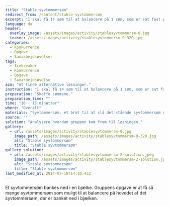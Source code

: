 ```yaml
---
title: "Stable syvtommersøm"
redirect_from: /content/stable-syvtommersøm
excerpt: "I skal få 14 søm til at balancere på 1 søm, som er sat fast på et bræt. Opgaven er løst, når alle sømmene balancerer på det ene søm, uden at I rører ved sømmene eller at sømmene rører brættet."
language: da
header:
  overlay_image: /assets/images/activity/stablesyvtommersm-0.jpg
  teaser: /assets/images/activity/stablesyvtommersm-0-320.jpg
categories:
  - Konkurrence
  - Opgave
  - Samarbejdsøvelser
tags:
  - Icebreaker
  - Konkurrence
  - Opgave
  - Samarbejdsøvelse
aim: "At finde alternative løsninger."
instruction: "I skal få 14 søm til at balancere på 1 søm, som er sat fast på et bræt. Opgaven er løst, når alle sømmene balancerer på det ene søm, uden at I rører ved sømmene eller at sømmene rører brættet."
preparation: "Skaffe sømmene."
preparation_time: ""
time: "10 - 15 minutter"
where: "Overalt"
materials: "Syvtommersøm, et bræt til at slå det stående syvtommersøm ned i"
source: ""
solution: "Analysere hvordan gruppen kom frem til løsningen."
gallery:
  - url: /assets/images/activity/stablesyvtommersm-0.jpg
    image_path: /assets/images/activity/stablesyvtommersm-0-320.jpg
    alt: "Stable syvtommersøm"
    title: "Stable syvtommersøm"
gallery_solution:
  - url: /assets/images/activity/stablesyvtommersm-2-solution.jpeg
    image_path: /assets/images/activity/stablesyvtommersm-2-solution.jpeg
    alt: "Stable syvtommersøm"
    title: "Stable syvtommersøm"
last_modified_at: 2014-07-19T14:10:43Z
---
```

Et syvtommersøm bankes ned i en bjælke. Gruppens opgave er at få så mange syvtommersøm som muligt til at balancere på hovedet af det syvtommersøm, der er banket ned i bjælken.
